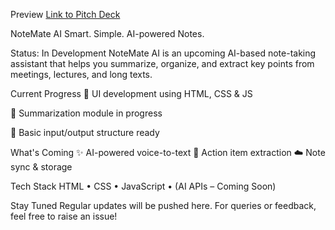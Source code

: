 Preview
[Link to Pitch Deck ](https://drive.google.com/file/d/162pJWIVuRGubrpf1Muwaj1ix_AQ7ndmG/view)

NoteMate AI
Smart. Simple. AI-powered Notes.

Status: In Development
NoteMate AI is an upcoming AI-based note-taking assistant that helps you summarize, organize, and extract key points from meetings, lectures, and long texts.

Current Progress
🔹 UI development using HTML, CSS & JS

🔹 Summarization module in progress

🔹 Basic input/output structure ready

What's Coming
✨ AI-powered voice-to-text
🧾 Action item extraction
☁️ Note sync & storage

Tech Stack
HTML • CSS • JavaScript • (AI APIs – Coming Soon)

Stay Tuned
Regular updates will be pushed here. For queries or feedback, feel free to raise an issue!
